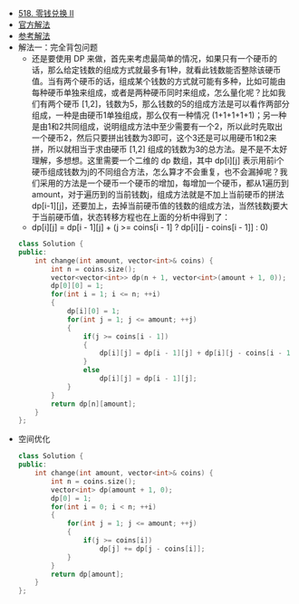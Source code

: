 - [518. 零钱兑换 II](https://leetcode-cn.com/problems/coin-change-2/)
- [官方解法](https://leetcode-cn.com/problems/coin-change-2/solution/ling-qian-dui-huan-ii-by-leetcode/)
- [参考解法](https://www.cnblogs.com/grandyang/p/7669088.html)
- 解法一：完全背包问题
    + 还是要使用 DP 来做，首先来考虑最简单的情况，如果只有一个硬币的话，那么给定钱数的组成方式就最多有1种，就看此钱数能否整除该硬币值。当有两个硬币的话，组成某个钱数的方式就可能有多种，比如可能由每种硬币单独来组成，或者是两种硬币同时来组成，怎么量化呢？比如我们有两个硬币 [1,2]，钱数为5，那么钱数的5的组成方法是可以看作两部分组成，一种是由硬币1单独组成，那么仅有一种情况 (1+1+1+1+1)；另一种是由1和2共同组成，说明组成方法中至少需要有一个2，所以此时先取出一个硬币2，然后只要拼出钱数为3即可，这个3还是可以用硬币1和2来拼，所以就相当于求由硬币 [1,2] 组成的钱数为3的总方法。是不是不太好理解，多想想。这里需要一个二维的 dp 数组，其中 dp[i][j] 表示用前i个硬币组成钱数为j的不同组合方法，怎么算才不会重复，也不会漏掉呢？我们采用的方法是一个硬币一个硬币的增加，每增加一个硬币，都从1遍历到 amount，对于遍历到的当前钱数j，组成方法就是不加上当前硬币的拼法 dp[i-1][j]，还要加上，去掉当前硬币值的钱数的组成方法，当然钱数j要大于当前硬币值，状态转移方程也在上面的分析中得到了：
    + dp[i][j] = dp[i - 1][j] + (j >= coins[i - 1] ? dp[i][j - coins[i - 1]] : 0)
    ```C++
    class Solution {
    public:
        int change(int amount, vector<int>& coins) {
            int n = coins.size();
            vector<vector<int>> dp(n + 1, vector<int>(amount + 1, 0));
            dp[0][0] = 1;
            for(int i = 1; i <= n; ++i)
            {
                dp[i][0] = 1;
                for(int j = 1; j <= amount; ++j)
                {
                    if(j >= coins[i - 1])
                    {
                        dp[i][j] = dp[i - 1][j] + dp[i][j - coins[i - 1]];
                    }
                    else
                        dp[i][j] = dp[i - 1][j];
                }
            }
            return dp[n][amount];
        }
    }; 
    ```
- 空间优化
    ```C++
    class Solution {
    public:
        int change(int amount, vector<int>& coins) {
            int n = coins.size();
            vector<int> dp(amount + 1, 0);
            dp[0] = 1;
            for(int i = 0; i < n; ++i)
            {
                for(int j = 1; j <= amount; ++j)
                {
                    if(j >= coins[i])
                        dp[j] += dp[j - coins[i]];
                }
            }
            return dp[amount];
        }
    };
    ```